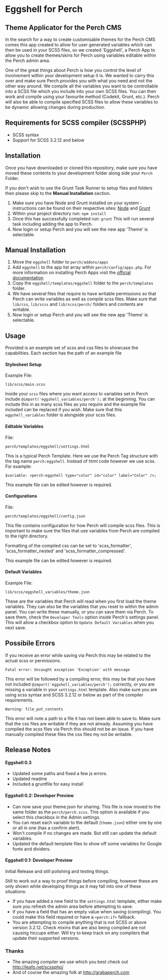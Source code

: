 # Eggshell for Perch
## Theme Applicator for the Perch CMS

In the search for a way to create customisable themes for the Perch CMS comes this app created to allow for user generated variables which can then be used in your SCSS files, so we created 'Eggshell', a Perch App to allow you to create themes/skins for Perch using variables editable within the Perch admin area.

One of the great things about Perch is how you control the level of involvement within your development setup it is. We wanted to carry this over and make sure Perch provides you with what you need and not the other way around. We compile all the variables you want to be controllable into a SCSS file which you include into your own SCSS files. You can then work and compile using your favourite method (Codekit, Grunt, etc.). Perch will also be able to compile specified SCSS files to allow these variables to be dynamic allowing changes during production. 

## Requirements for SCSS compiler (SCSSPHP)
- SCSS syntax
- Support for SCSS 3.2.12 and below

## Installation

Once you have downloaded or cloned this repository, make sure you have moved these contents to your development folder along side your `Perch` Folder. 

If you don't wish to use the Grunt Task Runner to setup files and folders then please skip to the **Manual Installation** section. 

1. Make sure you have Node and Grunt installed on your system - instructions can be found on their respective sites: [Node](http://nodejs.org) and [Grunt](http://gruntjs.com/getting-started)
2. Within your project directory run: ```npm install```
3. Once this has successfully completed run: ```grunt``` This will run several task including adding the app to Perch. 
4. Now login or setup Perch and you will see the new app 'Theme' is selectable.

## Manual Installation
1. Move the `eggshell` folder to `perch/addons/apps` 
2. Add `eggshell` to the app list array within `perch/config/apps.php`. For more information on installing Perch Apps visit the [official documentation](https://docs.grabaperch.com/docs/installing-perch/installing-apps/)
3. Copy the `eggshell/templates/eggshell` folder to the `perch/templates` folder.
4. We have several files that require to have writable permissions so that Perch can write variables as well as compile scss files. Make sure that `lib/css`, `lib/scss` and `lib/scss/perch/` folders and contents are writable.
5. Now login or setup Perch and you will see the new app 'Theme' is selectable.

## Usage
Provided is an example set of scss and css files to showcase the capabilities. Each section has the path of an example file

#### Stylesheet Setup 
Example File:
```
lib/scss/main.scss
```

Inside your `scss` files where you want access to variables set in Perch include `@import('eggshell_variables/perch');` at the beginning. You can include this in as many scss files as you require and the example file included can be replaced if you wish. Make sure that this `eggshell_variables` folder is alongside your scss files.

#### Editable Variables 
File:
```
perch/templates/eggshell/settings.html
```

This is a typical Perch Template. Here we use the Perch Tag structure with the tag name `perch:eggshell`. Instead of html code however we use scss. For example:
```
$variable: <perch:eggshell type="color" id="color" label="Color" />;
```
This example file can be edited however is required.

#### Configurations
File: 
```
perch/templates/eggshell/config.json
```

This file contains configuration for how Perch will compile scss files. This is important to make sure the files that use variables from Perch are compiled to the right directory.

Formatting of the compiled css can be set to 'scss_formatter', 'scss_formatter_nested' and 'scss_formatter_compressed'.

This example file can be edited however is required.

#### Default Variables
Example File:
```
lib/scss/eggshell_variables/theme.json
```

These are the variables that Perch will read when you first load the theme variables. They can also be the variables that you reset to within the admin panel. You can write these manually, or you can save them via Perch. To save them, check the `Developer Tools` option inside Perch's settings panel. This will allow a checkbox option to `Update Default Variables` when you next save.

## Possibile Errors

If you receive an error while saving via Perch this may be related to the actual scss or permissions.

```
Fatal error: Uncaught exception 'Exception' with message
``` 

This error will be followed by a compiling error, this may be that you have not included `@import('eggshell_variables/perch');` correctly, or you are missing a variable in your `settings.html` template. Also make sure you are using scss syntax and SCSS 3.2.12 or below as part of the compiler requirements.

```
Warning: file_put_contents
```
This error will note a path to a file it has not been able to save to. Make sure that the css files are writable if they are not already. Assuming you have compiled the scss files via Perch this should not be an issue. If you have manually compiled these files the css files my not be writable.

## Release Notes

#### Eggshell 0.3
- Updated some paths and fixed a few js errors.
- Updated readme
- Included a gruntfile for easy install

#### Eggshell 0.2: Developer Preview
- Can now save your theme.json for sharing. This file is now moved to the same folder as the `perch/perch.scss`. This option is available if you select this checkbox in the Admin settings.
- You can reset each variable to the default (`theme.json`) either one by one or all in one (has a confirm alert).
- Won't compile if no changes are made. But still can update the default variables.
- Updated the default template files to show off some variables for Google fonts and dividers. 

#### Eggshell 0.1: Developer Preview
Initial Release and still polishing and testing things. 

Still to work out a way to proof things before compiling, however these are only shown while developing things as it may fall into one of these situations:
- If you have added a new field to the `settings.html` template, either make sure you refresh the admin area before attempting to save. 
- If you have a field that has an empty value when saving (compiling). You could make this field required or have a `<perch:if>` fallback.
- You are attempting to compile anything that is not SCSS or above version 3.2.12. Check mixins that are also being compiled are not causing hiccups either. Will try to keep track on any compilers that update their supported versions.

### Thanks

- The amazing compiler we use which you best check out http://leafo.net/scssphp/ 
- And of course the amazing folk at http://grabaperch.com
